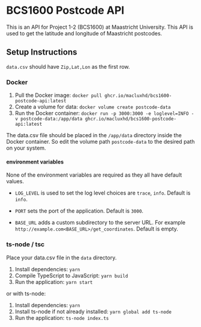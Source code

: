 # BCS1600 Postcode API

This is an API for Project 1-2 (BCS1600) at Maastricht University. This API is used to get the latitude and longitude of Maastricht postcodes.

## Setup Instructions

`data.csv` should have `Zip,Lat,Lon` as the first row.

### Docker

1. Pull the Docker image: `docker pull ghcr.io/macluxhd/bcs1600-postcode-api:latest`
2. Create a volume for data: `docker volume create postcode-data`
3. Run the Docker container: `docker run -p 3000:3000 -e loglevel=INFO -v postcode-data:/app/data ghcr.io/macluxhd/bcs1600-postcode-api:latest`

The data.csv file should be placed in the `/app/data` directory inside the Docker container. So edit the volume path `postcode-data` to the desired path on your system.

#### environment variables

None of the environment variables are required as they all have default values.

- `LOG_LEVEL` is used to set the log level choices are `trace`, `info`. Default is `info`.

- `PORT` sets the port of the application. Default is `3000`.

- `BASE_URL` adds a custom subdirectory to the server URL. For example `http://example.com<BASE_URL>/get_coordinates`. Default is empty.

### ts-node / tsc

Place your data.csv file in the `data` directory.

1. Install dependencies: `yarn`
2. Compile TypeScript to JavaScript: `yarn build`
3. Run the application: `yarn start`

or with ts-node:
1. Install dependencies: `yarn`
2. Install ts-node if not already installed: `yarn global add ts-node`
3. Run the application: `ts-node index.ts`

